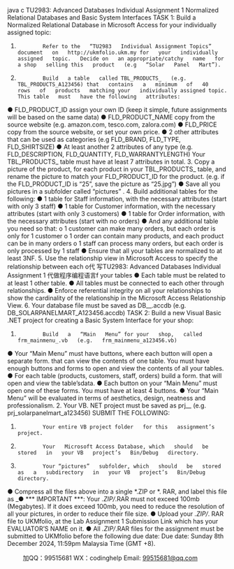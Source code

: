 java c
TU2983: Advanced Databases
Individual Assignment   1
Normalized   Relational Databases and   Basic System   Interfaces
TASK   1:   Build a   Normalized   Relational Database   in Microsoft Access for your   individually assigned   topic:
1.             Refer to the   “TU2983   Individual Assignment Topics”   document   on   http://ukmfolio.ukm.my for   your   individually   assigned   topic.   Decide on   an appropriate/catchy   name   for a shop   selling this   product   (e.g   “Solar   Panel   Mart”).
2.             Build   a table   called TBL_PRODUCTS_   (e.g. TBL_PRODUCTS_A123456) that   contains   a   minimum   of   40   rows   of   products   matching your   individually assigned topic.    This table   must   have the following   attributes:
●             FLD_PRODUCT_ID      assign your   own   ID   (keep   it simple,   future   assignments   will   be   based   on   the   same   data)
●             FLD_PRODUCT_NAME      copy from the source website   (e.g.   amazon.com,   tesco.com, zalora.com)
●             FLD_PRICE      copy from the source website,   or set   your   own   price.
●             2 other attributes   that   can   be   used   as   categories   (e.g   FLD_BRAND,   FLD_TYPE,   FLD_SHIRTSIZE)
●             At   least another   2 attributes   of   any type (e.g. FLD_DESCRIPTION,   FLD_QUANTITY,   FLD_WARRANTYLENGTH)   Your TBL_PRODUCTS_ table   must   have   at   least   7 attributes   in total.
3.             Copy   a   picture   of the   product, for   each   product   in your TBL_PRODUCTS_ table,   and   rename   the   picture   to   match   your   FLD_PRODUCT_ID for the   product.    (e.g.   if the   FLD_PRODUCT_ID is   “25”, save the   picture as   “25.jpg”)
●             Save   all you   pictures   in   a   subfolder   called   “pictures”   .
4.               Build additional tables for   the following:
●             1 table for   Staff   information,   with   the   necessary   attributes   (start   with   only   3   staff)
●             1 table for   Customer   information,   with   the   necessary   attributes   (start   with   only   3   customers)
●             1 table for   Order   information,   with   the   necessary   attributes   (start with   no   orders)
●             And any additional   table you   need   so that:
o      1   customer can   make   many orders,   but each order   is only for   1   customer
o      1   order can contain   many   products,   and each   product can   be   in   many   orders
o      1 staff can   process   many   orders,   but each   order is   only   processed   by   1   staff
●             Ensure that   all your tables   are   normalized to   at   least   3NF.
5.             Use the   relationship   view   in   Microsoft   Access   to   specify the   relationship   between   each   o代 写TU2983: Advanced Databases  Individual Assignment 1
代做程序编程语言f   your tables
●               Each table   must   be   related to   at   least   1 other table.
●             All tables   must   be connected to   each other through   relationships.
●             Enforce referential   integrity   on   all   your   relationships to   show the   cardinality   of   the   relationship   in   the   Microsoft   Access   Relationship View.
6.             Your database file   must   be   saved as   DB__.accdb   (e.g.   DB_SOLARPANELMART_A123456.accdb)
TASK 2:   Build a   new Visual   Basic   .NET   project for   creating a   Basic System   Interface for your   shop:
1.             Build   a   “Main   Menu” for your   shop,   called   frm_mainmenu_.vb   (e.g.   frm_mainmenu_a123456.vb)
●             Your “Main   Menu”   must   have   buttons, where   each   button will   open   a   separate form. that   can   view   the   contents   of   one   table.   You   must   have enough   buttons and forms to open and view the contents   of   all   your tables.
●                For   each table   (products, customers, staff, orders)   build   a form. that   will   open   and   view the   table’sdata.
●             Each   button   on   your   “Main   Menu”   must   open   one   of these forms.      You   must   have   at   least   4   buttons.
●             Your “Main   Menu” will   be evaluated   in   terms   of   aesthetics,   design,   neatness   and   professionalism.
2.             Your VB.   NET   project   must   be   saved as   prj__   (e.g.   prj_solarpanelmart_a123456)
SUBMIT THE   FOLLOWING:
1.             Your entire VB project folder   for this   assignment’s   project.
2.             Your   Microsoft Access Database, which   should   be   stored   in   your VB   project’s   Bin/Debug   directory.
3.             Your “pictures”   subfolder, which   should   be   stored   as   a   subdirectory   in   your VB   project’s   Bin/Debug   directory.
●             Compress   all the files above   into a   single   *.ZIP   or   *.   RAR,   and   label   this   file   as   _●             ***   IMPORTANT   ***: Your   *.ZIP/*.RAR must   not   exceed   100mb   (Megabytes).      If   it   does   exceed   100mb,   you   need   to   reduce   the   resolution of all your   pictures, in order to   reduce their file   size.
●             Upload your   *.ZIP/*.   RAR file to   UKMfolio,   at   the   Lab   Assignment   1 Submission   Link   which   has   your   EVALUATOR’S   NAME   on   it.
●             All   *.ZIP/*.RAR files for the assignment   must   be submitted to   UKMfolio   before   the   following   due   date:
Due   date: Sunday 8th    December 2024,   11:59pm   Malaysia Time (GMT +8).

         
加QQ：99515681  WX：codinghelp  Email: 99515681@qq.com
